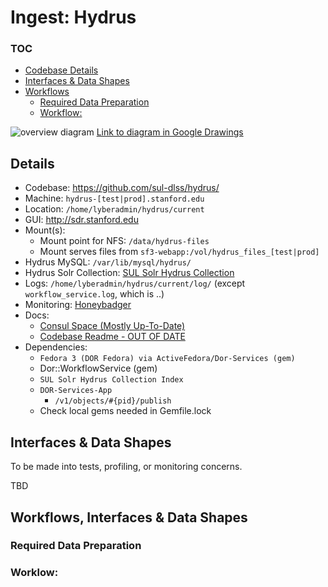 # Ingest: Hydrus

### TOC

* [Codebase Details](#details)
* [Interfaces & Data Shapes](#interfaces--data-shapes)
* [Workflows](#workflows-interfaces--data-shapes)
  * [Required Data Preparation](#required-data-preparation)
  * [Workflow: ](#worklow-)

![overview diagram](https://docs.google.com/drawings/d/e/2PACX-1vSLJXuphIH4_La3eYiiPY3zIuc46cJVPBQ2w_OKA2mmq0vqR0CIt6kZmGpQQhl_SCSL13kdNHobmuZI/pub?w=5364&h=2534)
[Link to diagram in Google Drawings](https://docs.google.com/drawings/d/1f2nuhSlG7Ct2RZLYZTHZduHuEPQTg2Rq9BW0IG_VbcQ/edit?usp=sharing)

## Details

- Codebase: https://github.com/sul-dlss/hydrus/
- Machine: `hydrus-[test|prod].stanford.edu`
- Location: `/home/lyberadmin/hydrus/current`
- GUI: http://sdr.stanford.edu
- Mount(s):
  - Mount point for NFS: `/data/hydrus-files`
  - Mount serves files from `sf3-webapp:/vol/hydrus_files_[test|prod]`
- Hydrus MySQL: `/var/lib/mysql/hydrus/`
- Hydrus Solr Collection: [SUL Solr Hydrus Collection](https://sul-solr.stanford.edu/solr/#/hydrus/)
- Logs: `/home/lyberadmin/hydrus/current/log/` (except `workflow_service.log`, which is ..)
- Monitoring: [Honeybadger](https://app.honeybadger.io/projects/49897/faults?q=)
- Docs:
  - [Consul Space (Mostly Up-To-Date)]()
  - [Codebase Readme - OUT OF DATE]()
- Dependencies:
  - `Fedora 3 (DOR Fedora) via ActiveFedora/Dor-Services (gem)`
  - Dor::WorkflowService (gem)
  - `SUL Solr Hydrus Collection Index`
  - `DOR-Services-App`
    - `/v1/objects/#{pid}/publish`
  - Check local gems needed in Gemfile.lock

## Interfaces & Data Shapes

To be made into tests, profiling, or monitoring concerns.

TBD

## Workflows, Interfaces & Data Shapes

### Required Data Preparation

### Worklow:
